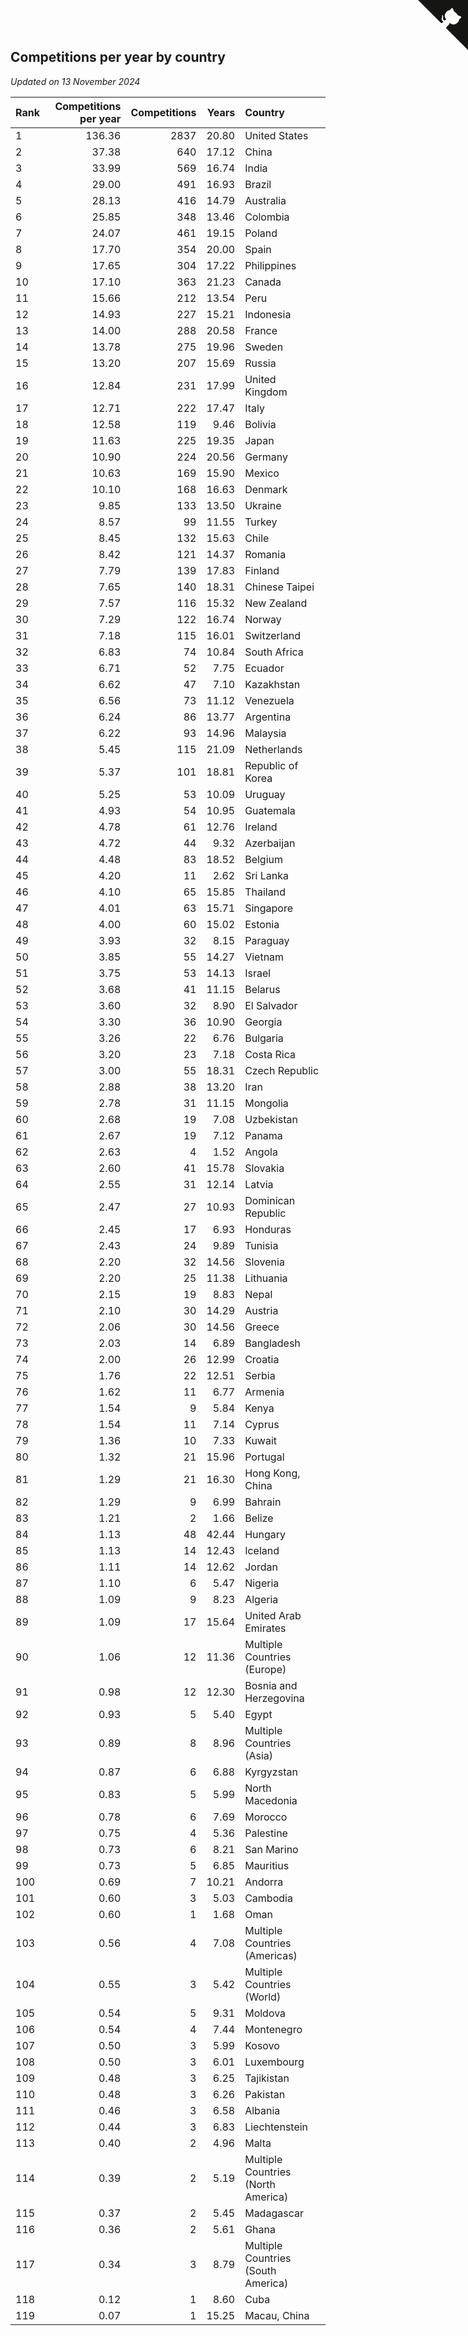 ## Competitions per year by country

*Updated on 13 November 2024*

| Rank | Competitions per year | Competitions | Years | Country |
| :--- | ---: | ---: | ---: | :--- |
| 1 | 136.36 | 2837 | 20.80 | United States |
| 2 | 37.38 | 640 | 17.12 | China |
| 3 | 33.99 | 569 | 16.74 | India |
| 4 | 29.00 | 491 | 16.93 | Brazil |
| 5 | 28.13 | 416 | 14.79 | Australia |
| 6 | 25.85 | 348 | 13.46 | Colombia |
| 7 | 24.07 | 461 | 19.15 | Poland |
| 8 | 17.70 | 354 | 20.00 | Spain |
| 9 | 17.65 | 304 | 17.22 | Philippines |
| 10 | 17.10 | 363 | 21.23 | Canada |
| 11 | 15.66 | 212 | 13.54 | Peru |
| 12 | 14.93 | 227 | 15.21 | Indonesia |
| 13 | 14.00 | 288 | 20.58 | France |
| 14 | 13.78 | 275 | 19.96 | Sweden |
| 15 | 13.20 | 207 | 15.69 | Russia |
| 16 | 12.84 | 231 | 17.99 | United Kingdom |
| 17 | 12.71 | 222 | 17.47 | Italy |
| 18 | 12.58 | 119 | 9.46 | Bolivia |
| 19 | 11.63 | 225 | 19.35 | Japan |
| 20 | 10.90 | 224 | 20.56 | Germany |
| 21 | 10.63 | 169 | 15.90 | Mexico |
| 22 | 10.10 | 168 | 16.63 | Denmark |
| 23 | 9.85 | 133 | 13.50 | Ukraine |
| 24 | 8.57 | 99 | 11.55 | Turkey |
| 25 | 8.45 | 132 | 15.63 | Chile |
| 26 | 8.42 | 121 | 14.37 | Romania |
| 27 | 7.79 | 139 | 17.83 | Finland |
| 28 | 7.65 | 140 | 18.31 | Chinese Taipei |
| 29 | 7.57 | 116 | 15.32 | New Zealand |
| 30 | 7.29 | 122 | 16.74 | Norway |
| 31 | 7.18 | 115 | 16.01 | Switzerland |
| 32 | 6.83 | 74 | 10.84 | South Africa |
| 33 | 6.71 | 52 | 7.75 | Ecuador |
| 34 | 6.62 | 47 | 7.10 | Kazakhstan |
| 35 | 6.56 | 73 | 11.12 | Venezuela |
| 36 | 6.24 | 86 | 13.77 | Argentina |
| 37 | 6.22 | 93 | 14.96 | Malaysia |
| 38 | 5.45 | 115 | 21.09 | Netherlands |
| 39 | 5.37 | 101 | 18.81 | Republic of Korea |
| 40 | 5.25 | 53 | 10.09 | Uruguay |
| 41 | 4.93 | 54 | 10.95 | Guatemala |
| 42 | 4.78 | 61 | 12.76 | Ireland |
| 43 | 4.72 | 44 | 9.32 | Azerbaijan |
| 44 | 4.48 | 83 | 18.52 | Belgium |
| 45 | 4.20 | 11 | 2.62 | Sri Lanka |
| 46 | 4.10 | 65 | 15.85 | Thailand |
| 47 | 4.01 | 63 | 15.71 | Singapore |
| 48 | 4.00 | 60 | 15.02 | Estonia |
| 49 | 3.93 | 32 | 8.15 | Paraguay |
| 50 | 3.85 | 55 | 14.27 | Vietnam |
| 51 | 3.75 | 53 | 14.13 | Israel |
| 52 | 3.68 | 41 | 11.15 | Belarus |
| 53 | 3.60 | 32 | 8.90 | El Salvador |
| 54 | 3.30 | 36 | 10.90 | Georgia |
| 55 | 3.26 | 22 | 6.76 | Bulgaria |
| 56 | 3.20 | 23 | 7.18 | Costa Rica |
| 57 | 3.00 | 55 | 18.31 | Czech Republic |
| 58 | 2.88 | 38 | 13.20 | Iran |
| 59 | 2.78 | 31 | 11.15 | Mongolia |
| 60 | 2.68 | 19 | 7.08 | Uzbekistan |
| 61 | 2.67 | 19 | 7.12 | Panama |
| 62 | 2.63 | 4 | 1.52 | Angola |
| 63 | 2.60 | 41 | 15.78 | Slovakia |
| 64 | 2.55 | 31 | 12.14 | Latvia |
| 65 | 2.47 | 27 | 10.93 | Dominican Republic |
| 66 | 2.45 | 17 | 6.93 | Honduras |
| 67 | 2.43 | 24 | 9.89 | Tunisia |
| 68 | 2.20 | 32 | 14.56 | Slovenia |
| 69 | 2.20 | 25 | 11.38 | Lithuania |
| 70 | 2.15 | 19 | 8.83 | Nepal |
| 71 | 2.10 | 30 | 14.29 | Austria |
| 72 | 2.06 | 30 | 14.56 | Greece |
| 73 | 2.03 | 14 | 6.89 | Bangladesh |
| 74 | 2.00 | 26 | 12.99 | Croatia |
| 75 | 1.76 | 22 | 12.51 | Serbia |
| 76 | 1.62 | 11 | 6.77 | Armenia |
| 77 | 1.54 | 9 | 5.84 | Kenya |
| 78 | 1.54 | 11 | 7.14 | Cyprus |
| 79 | 1.36 | 10 | 7.33 | Kuwait |
| 80 | 1.32 | 21 | 15.96 | Portugal |
| 81 | 1.29 | 21 | 16.30 | Hong Kong, China |
| 82 | 1.29 | 9 | 6.99 | Bahrain |
| 83 | 1.21 | 2 | 1.66 | Belize |
| 84 | 1.13 | 48 | 42.44 | Hungary |
| 85 | 1.13 | 14 | 12.43 | Iceland |
| 86 | 1.11 | 14 | 12.62 | Jordan |
| 87 | 1.10 | 6 | 5.47 | Nigeria |
| 88 | 1.09 | 9 | 8.23 | Algeria |
| 89 | 1.09 | 17 | 15.64 | United Arab Emirates |
| 90 | 1.06 | 12 | 11.36 | Multiple Countries (Europe) |
| 91 | 0.98 | 12 | 12.30 | Bosnia and Herzegovina |
| 92 | 0.93 | 5 | 5.40 | Egypt |
| 93 | 0.89 | 8 | 8.96 | Multiple Countries (Asia) |
| 94 | 0.87 | 6 | 6.88 | Kyrgyzstan |
| 95 | 0.83 | 5 | 5.99 | North Macedonia |
| 96 | 0.78 | 6 | 7.69 | Morocco |
| 97 | 0.75 | 4 | 5.36 | Palestine |
| 98 | 0.73 | 6 | 8.21 | San Marino |
| 99 | 0.73 | 5 | 6.85 | Mauritius |
| 100 | 0.69 | 7 | 10.21 | Andorra |
| 101 | 0.60 | 3 | 5.03 | Cambodia |
| 102 | 0.60 | 1 | 1.68 | Oman |
| 103 | 0.56 | 4 | 7.08 | Multiple Countries (Americas) |
| 104 | 0.55 | 3 | 5.42 | Multiple Countries (World) |
| 105 | 0.54 | 5 | 9.31 | Moldova |
| 106 | 0.54 | 4 | 7.44 | Montenegro |
| 107 | 0.50 | 3 | 5.99 | Kosovo |
| 108 | 0.50 | 3 | 6.01 | Luxembourg |
| 109 | 0.48 | 3 | 6.25 | Tajikistan |
| 110 | 0.48 | 3 | 6.26 | Pakistan |
| 111 | 0.46 | 3 | 6.58 | Albania |
| 112 | 0.44 | 3 | 6.83 | Liechtenstein |
| 113 | 0.40 | 2 | 4.96 | Malta |
| 114 | 0.39 | 2 | 5.19 | Multiple Countries (North America) |
| 115 | 0.37 | 2 | 5.45 | Madagascar |
| 116 | 0.36 | 2 | 5.61 | Ghana |
| 117 | 0.34 | 3 | 8.79 | Multiple Countries (South America) |
| 118 | 0.12 | 1 | 8.60 | Cuba |
| 119 | 0.07 | 1 | 15.25 | Macau, China |


<a href="https://github.com/JustinTimeCuber/wca_statistics" class="github-corner" aria-label="View source on Github"><svg width="80" height="80" viewBox="0 0 250 250" style="fill:#151513; color:#fff; position: absolute; top: 0; border: 0; right: 0;" aria-hidden="true"><path d="M0,0 L115,115 L130,115 L142,142 L250,250 L250,0 Z"></path><path d="M128.3,109.0 C113.8,99.7 119.0,89.6 119.0,89.6 C122.0,82.7 120.5,78.6 120.5,78.6 C119.2,72.0 123.4,76.3 123.4,76.3 C127.3,80.9 125.5,87.3 125.5,87.3 C122.9,97.6 130.6,101.9 134.4,103.2" fill="currentColor" style="transform-origin: 130px 106px;" class="octo-arm"></path><path d="M115.0,115.0 C114.9,115.1 118.7,116.5 119.8,115.4 L133.7,101.6 C136.9,99.2 139.9,98.4 142.2,98.6 C133.8,88.0 127.5,74.4 143.8,58.0 C148.5,53.4 154.0,51.2 159.7,51.0 C160.3,49.4 163.2,43.6 171.4,40.1 C171.4,40.1 176.1,42.5 178.8,56.2 C183.1,58.6 187.2,61.8 190.9,65.4 C194.5,69.0 197.7,73.2 200.1,77.6 C213.8,80.2 216.3,84.9 216.3,84.9 C212.7,93.1 206.9,96.0 205.4,96.6 C205.1,102.4 203.0,107.8 198.3,112.5 C181.9,128.9 168.3,122.5 157.7,114.1 C157.9,116.9 156.7,120.9 152.7,124.9 L141.0,136.5 C139.8,137.7 141.6,141.9 141.8,141.8 Z" fill="currentColor" class="octo-body"></path></svg></a><style>.github-corner:hover .octo-arm{animation:octocat-wave 560ms ease-in-out}@keyframes octocat-wave{0%,100%{transform:rotate(0)}20%,60%{transform:rotate(-25deg)}40%,80%{transform:rotate(10deg)}}@media (max-width:500px){.github-corner:hover .octo-arm{animation:none}.github-corner .octo-arm{animation:octocat-wave 560ms ease-in-out}}</style>
